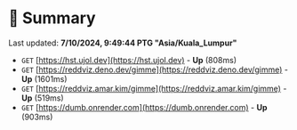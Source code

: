 # 📖 Summary
Last updated: **7/10/2024, 9:49:44 PTG "Asia/Kuala_Lumpur"**

- `GET` [https://hst.ujol.dev](https://hst.ujol.dev) - **Up** (808ms)
- `GET` [https://reddviz.deno.dev/gimme](https://reddviz.deno.dev/gimme) - **Up** (1601ms)
- `GET` [https://reddviz.amar.kim/gimme](https://reddviz.amar.kim/gimme) - **Up** (519ms)
- `GET` [https://dumb.onrender.com](https://dumb.onrender.com) - **Up** (903ms)
